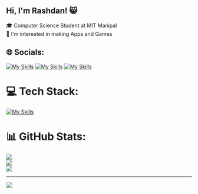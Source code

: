 ## Hi, I'm Rashdan! 😸

🎓 Computer Science Student at MIT Manipal <br/>
📱 I'm interested in making Apps and Games


## 🌐 Socials:
[![My Skills](https://skillicons.dev/icons?i=gmail)](mailto:sheikhmohamedrashdan@gmail.com)
[![My Skills](https://skillicons.dev/icons?i=linkedin)](https://linkedin.com/in/sheikh-mohamed-rashdan-bb31a9343)
[![My Skills](https://skillicons.dev/icons?i=instagram)](https://instagram.com/sheikh_rashdan)

# 💻 Tech Stack:
[![My Skills](https://skillicons.dev/icons?i=python,c,cs,mysql,html,css,js,dart,flutter,blender&perline=4)](https://skillicons.dev)

# 📊 GitHub Stats:
![](https://github-readme-stats.vercel.app/api?username=Sheikh-Rashdan&theme=tokyonight&hide_border=false&include_all_commits=true&count_private=false)<br/>
![](https://nirzak-streak-stats.vercel.app/?user=Sheikh-Rashdan&theme=tokyonight&hide_border=false)<br/>
![](https://github-readme-stats.vercel.app/api/top-langs/?username=Sheikh-Rashdan&theme=tokyonight&hide_border=false&include_all_commits=true&count_private=false&layout=compact)

---
[![](https://visitcount.itsvg.in/api?id=Sheikh-Rashdan&icon=0&color=11)](https://visitcount.itsvg.in)

<!-- Proudly created with GPRM ( https://gprm.itsvg.in ) -->
